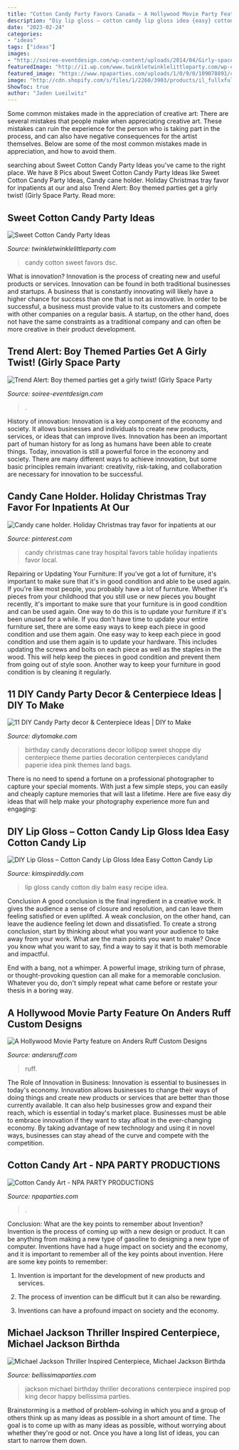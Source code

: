 ```yaml
---
title: "Cotton Candy Party Favors Canada ~ A Hollywood Movie Party Feature On Anders Ruff Custom Designs"
description: "Diy lip gloss – cotton candy lip gloss idea {easy} cotton candy lip"
date: "2023-02-24"
categories:
- "ideas"
tags: ["ideas"]
images:
- "http://soiree-eventdesign.com/wp-content/uploads/2014/04/Girly-space-outfit.jpg"
featuredImage: "http://i1.wp.com/www.twinkletwinklelittleparty.com/wp-content/uploads/2016/03/DSC_0284.jpg"
featured_image: "https://www.npaparties.com/uploads/1/0/9/0/109078891/cotton-candy-18_orig.jpg"
image: "http://cdn.shopify.com/s/files/1/2260/3903/products/il_fullxfull.1020006180_9dbm_1024x1024.jpg?v=1509746461"
ShowToc: true
author: "Jaden Lueilwitz"
---
```



Some common mistakes made in the appreciation of creative art:
There are several mistakes that people make when appreciating creative art. These mistakes can ruin the experience for the person who is taking part in the process, and can also have negative consequences for the artist themselves. Below are some of the most common mistakes made in appreciation, and how to avoid them.

	

		
searching about Sweet Cotton Candy Party Ideas you've came to the right place. We have 8 Pics about Sweet Cotton Candy Party Ideas like Sweet Cotton Candy Party Ideas, Candy cane holder. Holiday Christmas tray favor for inpatients at our and also Trend Alert: Boy themed parties get a girly twist! (Girly Space Party. Read more:
		
    
## Sweet Cotton Candy Party Ideas

<img loading=lazy src="http://i1.wp.com/www.twinkletwinklelittleparty.com/wp-content/uploads/2016/03/DSC_0284.jpg" onerror="this.onerror=null;this.src='https://tse1.mm.bing.net/th?id=OIP.FMqDx4CaP66-BGpoKIYKEwHaLH&amp;pid=15.1';" alt="Sweet Cotton Candy Party Ideas">

_Source: twinkletwinklelittleparty.com_

>candy cotton sweet favors dsc. 

	

What is innovation?
Innovation is the process of creating new and useful products or services. Innovation can be found in both traditional businesses and startups. A business that is constantly innovating will likely have a higher chance for success than one that is not as innovative. In order to be successful, a business must provide value to its customers and compete with other companies on a regular basis. A startup, on the other hand, does not have the same constraints as a traditional company and can often be more creative in their product development.

    
## Trend Alert: Boy Themed Parties Get A Girly Twist! (Girly Space Party

<img loading=lazy src="http://soiree-eventdesign.com/wp-content/uploads/2014/04/Girly-space-outfit.jpg" onerror="this.onerror=null;this.src='https://tse4.mm.bing.net/th?id=OIP.NCInKjHyqhtIYWokQS1u6QHaLH&amp;pid=15.1';" alt="Trend Alert: Boy themed parties get a girly twist! (Girly Space Party">

_Source: soiree-eventdesign.com_

>. 

	

History of innovation:
Innovation is a key component of the economy and society. It allows businesses and individuals to create new products, services, or ideas that can improve lives. Innovation has been an important part of human history for as long as humans have been able to create things. Today, innovation is still a powerful force in the economy and society. There are many different ways to achieve innovation, but some basic principles remain invariant: creativity, risk-taking, and collaboration are necessary for innovation to be successful.

    
## Candy Cane Holder. Holiday Christmas Tray Favor For Inpatients At Our

<img loading=lazy src="https://i.pinimg.com/736x/6b/f0/12/6bf01206d8984ebc43d8a2e46e98042d--candy-canes-hospitals.jpg" onerror="this.onerror=null;this.src='https://tse4.mm.bing.net/th?id=OIP.Rt_hT5UzRCWZu-zgoXJ7jAHaHa&amp;pid=15.1';" alt="Candy cane holder. Holiday Christmas tray favor for inpatients at our">

_Source: pinterest.com_

>candy christmas cane tray hospital favors table holiday inpatients favor local. 

	

Repairing or Updating Your Furniture: If you've got a lot of furniture, it's important to make sure that it's in good condition and able to be used again.
If you're like most people, you probably have a lot of furniture. Whether it's pieces from your childhood that you still use or new pieces you bought recently, it's important to make sure that your furniture is in good condition and can be used again. One way to do this is to update your furniture if it's been unused for a while. If you don't have time to update your entire furniture set, there are some easy ways to keep each piece in good condition and use them again. 
One easy way to keep each piece in good condition and use them again is to update your hardware. This includes updating the screws and bolts on each piece as well as the staples in the wood. This will help keep the pieces in good condition and prevent them from going out of style soon. Another way to keep your furniture in good condition is by cleaning it regularly.

    
## 11 DIY Candy Party Decor &amp; Centerpiece Ideas | DIY To Make

<img loading=lazy src="http://www.diytomake.com/wp-content/uploads/2015/10/party-decoration-idea.jpg" onerror="this.onerror=null;this.src='https://tse2.mm.bing.net/th?id=OIP.sOHiouU-otjF1J-8qOB0PQHaHa&amp;pid=15.1';" alt="11 DIY Candy Party decor &amp; Centerpiece Ideas | DIY to Make">

_Source: diytomake.com_

>birthday candy decorations decor lollipop sweet shoppe diy centerpiece theme parties decoration centerpieces candyland paperie idea pink themes land bags. 

	

There is no need to spend a fortune on a professional photographer to capture your special moments. With just a few simple steps, you can easily and cheaply capture memories that will last a lifetime. Here are five easy diy ideas that will help make your photography experience more fun and engaging:

    
## DIY Lip Gloss – Cotton Candy Lip Gloss Idea Easy Cotton Candy Lip

<img loading=lazy src="https://kimspireddiy.com/wp-content/uploads/2020/07/diy-cotton-candy-lip-gloss-1-1.jpg" onerror="this.onerror=null;this.src='https://tse3.mm.bing.net/th?id=OIP.U2rW_ON0VDMyFY17W-qrKgHaK1&amp;pid=15.1';" alt="DIY Lip Gloss – Cotton Candy Lip Gloss Idea Easy Cotton Candy Lip">

_Source: kimspireddiy.com_

>lip gloss candy cotton diy balm easy recipe idea. 

	

Conclusion
A good conclusion is the final ingredient in a creative work. It gives the audience a sense of closure and resolution, and can leave them feeling satisfied or even uplifted. A weak conclusion, on the other hand, can leave the audience feeling let down and dissatisfied.
To create a strong conclusion, start by thinking about what you want your audience to take away from your work. What are the main points you want to make? Once you know what you want to say, find a way to say it that is both memorable and impactful.

End with a bang, not a whimper. A powerful image, striking turn of phrase, or thought-provoking question can all make for a memorable conclusion. Whatever you do, don't simply repeat what came before or restate your thesis in a boring way.

    
## A Hollywood Movie Party Feature On Anders Ruff Custom Designs

<img loading=lazy src="https://andersruff.com/custom-printable-parties/wp-content/uploads/2013/12/movie-marquee-letters-640x930.jpg" onerror="this.onerror=null;this.src='https://tse3.mm.bing.net/th?id=OIP.Ejl2jathWscYYFN7m-Ky7wHaKw&amp;pid=15.1';" alt="A Hollywood Movie Party feature on Anders Ruff Custom Designs">

_Source: andersruff.com_

>ruff. 

	

The Role of Innovation in Business:
Innovation is essential to businesses in today's economy. Innovation allows businesses to change their ways of doing things and create new products or services that are better than those currently available. It can also help businesses grow and expand their reach, which is essential in today's market place.
Businesses must be able to embrace innovation if they want to stay afloat in the ever-changing economy. By taking advantage of new technology and using it in novel ways, businesses can stay ahead of the curve and compete with the competition.

    
## Cotton Candy Art - NPA PARTY PRODUCTIONS

<img loading=lazy src="https://www.npaparties.com/uploads/1/0/9/0/109078891/cotton-candy-18_orig.jpg" onerror="this.onerror=null;this.src='https://tse4.mm.bing.net/th?id=OIP.a1EJSDROSvtKmHFev2QTWQHaIB&amp;pid=15.1';" alt="Cotton Candy Art - NPA PARTY PRODUCTIONS">

_Source: npaparties.com_

>. 

	

Conclusion: What are the key points to remember about Invention?
Invention is the process of coming up with a new design or product. It can be anything from making a new type of gasoline to designing a new type of computer. Inventions have had a huge impact on society and the economy, and it is important to remember all of the key points about invention. Here are some key points to remember:
1) Invention is important for the development of new products and services.

2) The process of invention can be difficult but it can also be rewarding.

3) Inventions can have a profound impact on society and the economy.

    
## Michael Jackson Thriller Inspired Centerpiece, Michael Jackson Birthda

<img loading=lazy src="http://cdn.shopify.com/s/files/1/2260/3903/products/il_fullxfull.1020006180_9dbm_1024x1024.jpg?v=1509746461" onerror="this.onerror=null;this.src='https://tse3.mm.bing.net/th?id=OIP.3UgrfzdBX_5oxrRJcFvwTgHaJ4&amp;pid=15.1';" alt="Michael Jackson Thriller Inspired Centerpiece, Michael Jackson Birthda">

_Source: bellissimaparties.com_

>jackson michael birthday thriller decorations centerpiece inspired pop king decor happy bellissima parties. 

	

Brainstorming is a method of problem-solving in which you and a group of others think up as many ideas as possible in a short amount of time. The goal is to come up with as many ideas as possible, without worrying about whether they're good or not. Once you have a long list of ideas, you can start to narrow them down.

